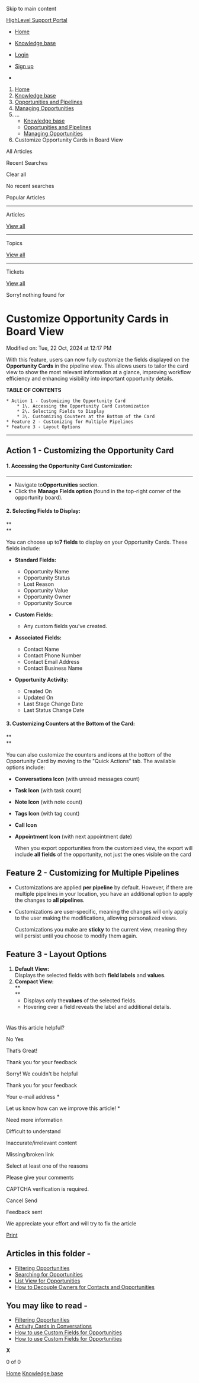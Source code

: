 Skip to main content

[ HighLevel Support Portal ](https://help.gohighlevel.com)

  * [ Home ](/support/home)
  * [ Knowledge base ](/support/solutions)

  * [Login](/support/login)
  * [Sign up](/support/signup)
  * 

  1. [Home](/support/home)
  2. [Knowledge base](/support/solutions)
  3. [Opportunities and Pipelines](/support/solutions/48000449589)
  4. [Managing Opportunities](/support/solutions/folders/155000000515)
  5. ... 
     * [Knowledge base](/support/solutions)
     * [Opportunities and Pipelines](/support/solutions/48000449589)
     * [Managing Opportunities](/support/solutions/folders/155000000515)
  6. Customize Opportunity Cards in Board View

All  Articles 

Recent Searches

Clear all

No recent searches

Popular Articles

* * *

Articles

[View all](/support/search/solutions)

* * *

Topics

[View all](/support/search/topics)

* * *

Tickets

[View all](/support/search/tickets)

Sorry! nothing found for   

# Customize Opportunity Cards in Board View

Modified on: Tue, 22 Oct, 2024 at 12:17 PM

With this feature, users can now fully customize the fields displayed on the **Opportunity Cards** in the pipeline view. This allows users to tailor the card view to show the most relevant information at a glance, improving workflow efficiency and enhancing visibility into important opportunity details.

**TABLE OF CONTENTS**

    * Action 1 - Customizing the Opportunity Card
        * 1\. Accessing the Opportunity Card Customization
        * 2\. Selecting Fields to Display
        * 3\. Customizing Counters at the Bottom of the Card
    * Feature 2 - Customizing for Multiple Pipelines
    * Feature 3 - Layout Options

* * *

## Action 1 - Customizing the Opportunity Card

#### **1\. Accessing the Opportunity Card Customization:**

****  

  * Navigate to**Opportunities** section.
  * Click the **Manage Fields option** (found in the top-right corner of the opportunity board).

#### **2\. Selecting Fields to Display:**

**  
**  

You can choose up to**7 fields** to display on your Opportunity Cards. These fields include:

  * **Standard Fields:**

    * Opportunity Name
    * Opportunity Status
    * Lost Reason
    * Opportunity Value
    * Opportunity Owner
    * Opportunity Source
  * **Custom Fields:**

    * Any custom fields you’ve created.
  * **Associated Fields:**

    * Contact Name
    * Contact Phone Number
    * Contact Email Address
    * Contact Business Name
  * **Opportunity Activity:**

    * Created On
    * Updated On
    * Last Stage Change Date
    * Last Status Change Date

#### **3\. Customizing Counters at the Bottom of the Card:**

**  
**  

You can also customize the counters and icons at the bottom of the Opportunity Card by moving to the "Quick Actions" tab. The available options include:

  * **Conversations Icon** (with unread messages count)
  * **Task Icon** (with task count)
  * **Note Icon** (with note count)
  * **Tags Icon** (with tag count)
  * **Call Icon**
  * **Appointment Icon** (with next appointment date)

    When you export opportunities from the customized view, the export will include **all** **fields** of the opportunity, not just the ones visible on the card 

## Feature 2 - Customizing for Multiple Pipelines

  * Customizations are applied **per pipeline** by default. However, if there are multiple pipelines in your location, you have an additional option to apply the changes to **all pipelines**.
  * Customizations are user-specific, meaning the changes will only apply to the user making the modifications, allowing personalized views.

    Customizations you make are **sticky** to the current view, meaning they will persist until you choose to modify them again.

## Feature 3 - Layout Options

  1. **Default View:**  
Displays the selected fields with both **field labels**  and **values**.
  2. **Compact View:**  
**  
**
     * Displays only the**values** of the selected fields.
     * Hovering over a field reveals the label and additional details.

#   

Was this article helpful?

No  Yes 

That’s Great!

Thank you for your feedback

Sorry! We couldn't be helpful

Thank you for your feedback

Your e-mail address *

Let us know how can we improve this article! *

Need more information 

Difficult to understand 

Inaccurate/irrelevant content 

Missing/broken link 

Select at least one of the reasons 

Please give your comments 

CAPTCHA verification is required. 

Cancel  Send 

Feedback sent

We appreciate your effort and will try to fix the article

[Print](javascript:print\(\))

## Articles in this folder -

  * [Filtering Opportunities](/support/solutions/articles/155000001241-filtering-opportunities)
  * [Searching for Opportunities](/support/solutions/articles/155000002043-searching-for-opportunities)
  * [List View for Opportunities](/support/solutions/articles/155000002432-list-view-for-opportunities)
  * [How to Decouple Owners for Contacts and Opportunities](/support/solutions/articles/155000002270-how-to-decouple-owners-for-contacts-and-opportunities)

## You may like to read -

  * [Filtering Opportunities](/support/solutions/articles/155000001241-filtering-opportunities)
  * [Activity Cards in Conversations](/support/solutions/articles/155000001322-activity-cards-in-conversations)
  * [How to use Custom Fields for Opportunities](/support/solutions/articles/155000000561-how-to-use-custom-fields-for-opportunities)
  * [How to use Custom Fields for Opportunities](/support/solutions/articles/155000000521-how-to-use-custom-fields-for-opportunities)

**X**

0 of 0 []()

[Home](/support/home) [Knowledge base](/support/solutions)
